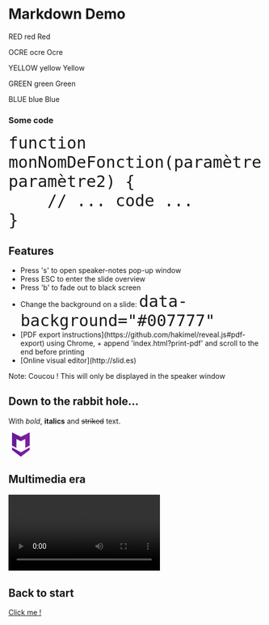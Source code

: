 # Markdown Demo

<link rel="stylesheet" href="md-tags.css"/>

<span class=red>RED red Red</span>

<span class=ocre>OCRE ocre Ocre</span>

<span class=yellow>YELLOW yellow Yellow</span>

<span class=green>GREEN green Green</span>

<span class=blue>BLUE blue Blue</span>



### Some code

<style>
code {
    font-size: xx-large !important;
}
</style>

```
function monNomDeFonction(paramètre1, paramètre2) {
    // ... code ...
}
```



## Features

<ul>
    <li class="fragment">Press 's' to open speaker-notes pop-up window</li>
    <li class="fragment">Press ESC to enter the slide overview</li>
    <li class="fragment">Press 'b' to fade out to black screen</li>
    <li class="fragment">Change the background on a slide: <code>data-background="#007777"</code></li>
    <li class="fragment">[PDF export instructions](https://github.com/hakimel/reveal.js#pdf-export) using Chrome, + append 'index.html?print-pdf' and scroll to the end before printing</li>
    <li class="fragment">[Online visual editor](http://slid.es)</em></li>
</ul>

Note: Coucou ! This will only be displayed in the speaker window


## Down to the rabbit hole...

With *bold*, **italics** and ~~striked~~ text.

![alt text](https://github.com/adam-p/markdown-here/raw/master/src/common/images/icon48.png "Logo Title Text 1")


## Multimedia era

<video data-autoplay src="http://clips.vorwaerts-gmbh.de/big_buck_bunny.mp4"></video>


## Back to start

<a href="#/">Click me !</a>
